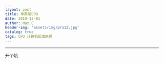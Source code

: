 ```yaml
---
layout: post
title: 单周期CPU
date: 2019-12-01
author: Max.C
header-img: 'assets/img/pro12.jpg'
catalog: true
tags: CPU 计算机组成原理
---
```


***


开个坑


